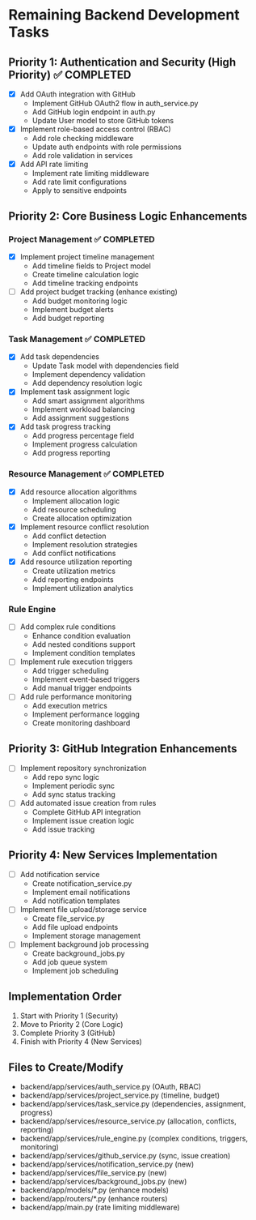 # Remaining Backend Development Tasks

## Priority 1: Authentication and Security (High Priority) ✅ COMPLETED
- [x] Add OAuth integration with GitHub
  - Implement GitHub OAuth2 flow in auth_service.py
  - Add GitHub login endpoint in auth.py
  - Update User model to store GitHub tokens
- [x] Implement role-based access control (RBAC)
  - Add role checking middleware
  - Update auth endpoints with role permissions
  - Add role validation in services
- [x] Add API rate limiting
  - Implement rate limiting middleware
  - Add rate limit configurations
  - Apply to sensitive endpoints

## Priority 2: Core Business Logic Enhancements
### Project Management ✅ COMPLETED
- [x] Implement project timeline management
  - Add timeline fields to Project model
  - Create timeline calculation logic
  - Add timeline tracking endpoints
- [ ] Add project budget tracking (enhance existing)
  - Add budget monitoring logic
  - Implement budget alerts
  - Add budget reporting

### Task Management ✅ COMPLETED
- [x] Add task dependencies
  - Update Task model with dependencies field
  - Implement dependency validation
  - Add dependency resolution logic
- [x] Implement task assignment logic
  - Add smart assignment algorithms
  - Implement workload balancing
  - Add assignment suggestions
- [x] Add task progress tracking
  - Add progress percentage field
  - Implement progress calculation
  - Add progress reporting

### Resource Management ✅ COMPLETED
- [x] Add resource allocation algorithms
  - Implement allocation logic
  - Add resource scheduling
  - Create allocation optimization
- [x] Implement resource conflict resolution
  - Add conflict detection
  - Implement resolution strategies
  - Add conflict notifications
- [x] Add resource utilization reporting
  - Create utilization metrics
  - Add reporting endpoints
  - Implement utilization analytics

### Rule Engine
- [ ] Add complex rule conditions
  - Enhance condition evaluation
  - Add nested conditions support
  - Implement condition templates
- [ ] Implement rule execution triggers
  - Add trigger scheduling
  - Implement event-based triggers
  - Add manual trigger endpoints
- [ ] Add rule performance monitoring
  - Add execution metrics
  - Implement performance logging
  - Create monitoring dashboard

## Priority 3: GitHub Integration Enhancements
- [ ] Implement repository synchronization
  - Add repo sync logic
  - Implement periodic sync
  - Add sync status tracking
- [ ] Add automated issue creation from rules
  - Complete GitHub API integration
  - Implement issue creation logic
  - Add issue tracking

## Priority 4: New Services Implementation
- [ ] Add notification service
  - Create notification_service.py
  - Implement email notifications
  - Add notification templates
- [ ] Implement file upload/storage service
  - Create file_service.py
  - Add file upload endpoints
  - Implement storage management
- [ ] Implement background job processing
  - Create background_jobs.py
  - Add job queue system
  - Implement job scheduling

## Implementation Order
1. Start with Priority 1 (Security)
2. Move to Priority 2 (Core Logic)
3. Complete Priority 3 (GitHub)
4. Finish with Priority 4 (New Services)

## Files to Create/Modify
- backend/app/services/auth_service.py (OAuth, RBAC)
- backend/app/services/project_service.py (timeline, budget)
- backend/app/services/task_service.py (dependencies, assignment, progress)
- backend/app/services/resource_service.py (allocation, conflicts, reporting)
- backend/app/services/rule_engine.py (complex conditions, triggers, monitoring)
- backend/app/services/github_service.py (sync, issue creation)
- backend/app/services/notification_service.py (new)
- backend/app/services/file_service.py (new)
- backend/app/services/background_jobs.py (new)
- backend/app/models/*.py (enhance models)
- backend/app/routers/*.py (enhance routers)
- backend/app/main.py (rate limiting middleware)
